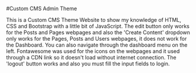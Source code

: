 #Custom CMS Admin Theme

This is a Custom CMS Theme Website to show my knowledge of HTML, CSS and Bootstrap with a little bit of JavaScript. The edit button only works for the Posts and Pages webpages and also the 'Create Content' dropdown only works for the Pages, Posts and Users webpages, it does not work for the Dashboard. You can also navigate through the dashboard menu on the left. Fontawesome was used for the icons on the webpages and it used through a CDN link so it doesn't load without internet connection. The 'logout' button works and also you must fill the input fields to login. 